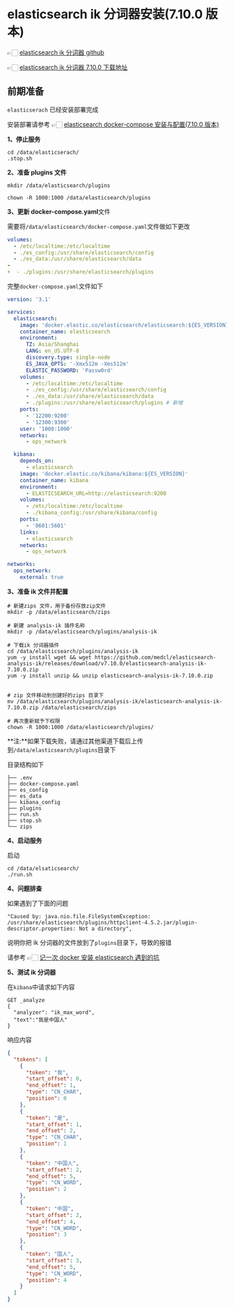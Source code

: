 # elasticsearch ik 分词器安装(7.10.0 版本)

👉🏻 [elasticsearch ik 分词器 github](https://github.com/medcl/elasticsearch-analysis-ik)

👉🏻 [elasticsearch ik 分词器 7.10.0 下载地址](https://github.com/medcl/elasticsearch-analysis-ik/releases/download/v7.10.0/elasticsearch-analysis-ik-7.10.0.zip)

## 前期准备

`elasticserach` 已经安装部署完成

安装部署请参考 👉🏻 [elasticsearch docker-compose 安装与配置(7.10.0 版本)](es_docker_installed.md)

**1、停止服务**

```shell
cd /data/elasticserach/
.stop.sh
```

**2、准备 plugins 文件**

```shell
mkdir /data/elasticsearch/plugins

chown -R 1000:1000 /data/elasticsearch/plugins
```

**3、更新 docker-compose.yaml**文件

需要将`/data/elasticsearch/docker-compose.yaml`文件做如下更改

```yaml
volumes:
  - /etc/localtime:/etc/localtime
  - ./es_config:/usr/share/elasticsearch/config
  - ./es_data:/usr/share/elasticsearch/data
-
+  - ./plugins:/usr/share/elasticsearch/plugins
```

完整`docker-compose.yaml`文件如下

```yaml
version: '3.1'

services:
  elasticsearch:
    image: 'docker.elastic.co/elasticsearch/elasticsearch:${ES_VERSION}'
    container_name: elasticsearch
    environment:
      TZ: Asia/Shanghai
      LANG: en_US.UTF-8
      discovery.type: single-node
      ES_JAVA_OPTS: '-Xmx512m -Xms512m'
      ELASTIC_PASSWORD: 'Passw0rd'
    volumes:
      - /etc/localtime:/etc/localtime
      - ./es_config:/usr/share/elasticsearch/config
      - ./es_data:/usr/share/elasticsearch/data
      - ./plugins:/usr/share/elasticsearch/plugins # 新增
    ports:
      - '12200:9200'
      - '12300:9300'
    user: '1000:1000'
    networks:
      - ops_network

  kibana:
    depends_on:
      - elasticsearch
    image: 'docker.elastic.co/kibana/kibana:${ES_VERSION}'
    container_name: kibana
    environment:
      - ELASTICSEARCH_URL=http://elasticsearch:9200
    volumes:
      - /etc/localtime:/etc/localtime
      - ./kibana_config:/usr/share/kibana/config
    ports:
      - '8601:5601'
    links:
      - elasticsearch
    networks:
      - ops_network

networks:
  ops_network:
    external: true
```

**3、准备 ik 文件并配置**

```shell
# 新建zips 文件，用于备份存放zip文件
mkdir -p /data/elasticsearch/zips

# 新建 analysis-ik 插件名称
mkdir -p /data/elasticsearch/plugins/analysis-ik

# 下载ik 分词器插件
cd /data/elasticsearch/plugins/analysis-ik
yum -y install wget && wget https://github.com/medcl/elasticsearch-analysis-ik/releases/download/v7.10.0/elasticsearch-analysis-ik-7.10.0.zip
yum -y install unzip && unzip elasticsearch-analysis-ik-7.10.0.zip


# zip 文件移动到创建好的zips 目录下
mv /data/elasticsearch/plugins/analysis-ik/elasticsearch-analysis-ik-7.10.0.zip /data/elasticsearch/zips

# 再次重新赋予下权限
chown -R 1000:1000 /data/elasticsearch/plugins/
```

**注:**如果下载失败，请通过其他渠道下载后上传到`/data/elasticsearch/plugins`目录下

目录结构如下

```PlainText
├── .env
├── docker-compose.yaml
├── es_config
├── es_data
├── kibana_config
├── plugins
├── run.sh
├── stop.sh
└── zips
```

**4、启动服务**

启动

```shell
cd /data/elsaticsearch/
./run.sh
```

**4、问题排查**

如果遇到了下面的问题

```PlainText
"Caused by: java.nio.file.FileSystemException: /usr/share/elasticsearch/plugins/httpclient-4.5.2.jar/plugin-descriptor.properties: Not a directory",
```

说明你把 ik 分词器的文件放到了`plugins`目录下，导致的报错

请参考 👉🏻 [记一次 docker 安装 elasticsearch 遇到的坑](https://blog.csdn.net/dxtljly/article/details/127102211)

**5、测试 ik 分词器**

在`kibana`中请求如下内容

```elasticsearch
GET _analyze
{
  "analyzer": "ik_max_word",
  "text":"我是中国人"
}
```

响应内容

```json
{
  "tokens": [
    {
      "token": "我",
      "start_offset": 0,
      "end_offset": 1,
      "type": "CN_CHAR",
      "position": 0
    },
    {
      "token": "是",
      "start_offset": 1,
      "end_offset": 2,
      "type": "CN_CHAR",
      "position": 1
    },
    {
      "token": "中国人",
      "start_offset": 2,
      "end_offset": 5,
      "type": "CN_WORD",
      "position": 2
    },
    {
      "token": "中国",
      "start_offset": 2,
      "end_offset": 4,
      "type": "CN_WORD",
      "position": 3
    },
    {
      "token": "国人",
      "start_offset": 3,
      "end_offset": 5,
      "type": "CN_WORD",
      "position": 4
    }
  ]
}
```
